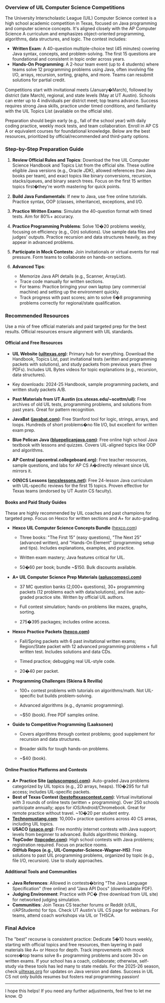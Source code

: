 ### Overview of UIL Computer Science Competitions

The University Interscholastic League (UIL) Computer Science contest is a high school academic competition in Texas, focused on Java programming and computer science concepts. It's aligned closely with the AP Computer Science A curriculum and emphasizes object-oriented programming, algorithms, data structures, and logic. The contest includes:

*   **Written Exam**: A 40-question multiple-choice test (45 minutes) covering Java syntax, concepts, and problem-solving. The first 15 questions are foundational and consistent in topic order across years.
*   **Hands-On Programming**: A 2-hour team event (up to 4 students) where teams solve 12 programming problems using Java, often involving file I/O, arrays, recursion, sorting, graphs, and more. Teams can resubmit solutions for partial credit.

Competitions start with invitational meets (January�March), followed by district (late March), regional, and state levels (May at UT Austin). Schools can enter up to 4 individuals per district meet; top teams advance. Success requires strong Java skills, practice under timed conditions, and familiarity with the UIL Topics List (available on the official site).

Preparation should begin early (e.g., fall of the school year) with daily coding practice, weekly mock tests, and team collaboration. Enroll in AP CS A or equivalent courses for foundational knowledge. Below are the best resources, prioritized by official/recommended and third-party options.

### Step-by-Step Preparation Guide

1. **Review Official Rules and Topics**: Download the free UIL Computer Science Handbook and Topics List from the official site. These outline eligible Java versions (e.g., Oracle JDK), allowed references (two Java books per team), and exact topics like binary conversions, recursion, stacks/queues, and binary search trees. Focus on the first 15 written topics first�they're worth mastering for quick points.

2. **Build Java Fundamentals**: If new to Java, use free online tutorials. Practice syntax, OOP (classes, inheritance), exceptions, and I/O.

3. **Practice Written Exams**: Simulate the 40-question format with timed tests. Aim for 80%+ accuracy.

4. **Practice Programming Problems**: Solve 10�20 problems weekly, focusing on efficiency (e.g., O(n) solutions). Use sample data files and judges' outputs. Practice recursion and data structures heavily, as they appear in advanced problems.

5. **Participate in Mock Contests**: Join invitationals or virtual events for real pressure. Form teams to collaborate on hands-on sections.

6. **Advanced Tips**:

    *   Memorize Java API details (e.g., Scanner, ArrayList).
    *   Trace code manually for written sections.
    *   For teams: Practice bringing your own laptop (any commercial machine) and setting up the environment quickly.
    *   Track progress with past scores; aim to solve 6�8 programming problems correctly for regional/state qualification.

### Recommended Resources

Use a mix of free official materials and paid targeted prep for the best results. Official resources ensure alignment with UIL standards.

#### Official and Free Resources

*   **UIL Website ([uiltexas.org](https://linkprotect.cudasvc.com/url?a=https%3a%2f%2fuiltexas.org&c=E,1,Z-S-zsp97XBIaRr_TswCyGi2aVPvxCsaaleOC7ysqWlhmM-z_E2SZQaIenWpMl_5j_85IJxzYodvZ8pOtY2jpKrSmLKN3lwruNMxQJP9lgbz&typo=1&ancr_add=1))**: Primary hub for everything. Download the Handbook, Topics List, past invitational tests (written and programming packets with solutions), and study packets from previous years (free PDFs). Includes UIL Bytes videos for topic explanations (e.g., recursion, data structures).

*   Key downloads: 2024-25 Handbook, sample programming packets, and written study packets A/B.

*   **Past Materials from UT Austin (cs.utexas.edu/~scottm/uil)**: Free archives of old UIL tests, programming problems, and solutions from past years. Great for pattern recognition.
*   **JavaBat** **([javabat.com](https://linkprotect.cudasvc.com/url?a=https%3a%2f%2fjavabat.com&c=E,1,9zCymRfUlPxJCeYzeRY6fdev-qXKZRuOSgeyu7tGWB0ZWr89bYPn0XtEIZENXhfPP_Cnztkk86qswx127R-AMsEEvVuehzfQ3d-hBQza7kAxW_x-SxzKyw,,&typo=1&ancr_add=1))**: Free Stanford tool for logic, strings, arrays, and loops. Hundreds of short problems�no file I/O, but excellent for written exam prep.
*   **Blue Pelican Java ([bluepelicanjava.com](https://linkprotect.cudasvc.com/url?a=https%3a%2f%2fbluepelicanjava.com&c=E,1,fDKhcDESzO-Iwk7gohEStXNKvO35wFkeFurJdhDAg0az6D4UZV2sdnDAQ6uIGIIAoJFPab6JRDc-r8T96s8Av6EZjZKA4YIG3neMcBQDMQQ,&typo=1&ancr_add=1))**: Free online high school Java textbook with lessons and quizzes. Covers UIL-aligned topics like OOP and algorithms.
*   **AP Central (apcentral.collegeboard.org)**: Free teacher resources, sample questions, and labs for AP CS A�directly relevant since UIL mirrors it.
*   **O(N)CS Lessons ([oncslessons.net](https://linkprotect.cudasvc.com/url?a=https%3a%2f%2foncslessons.net&c=E,1,XvP3Ww6e8nsBwDxq-62hMSeEzXqAtDgXGCHGgNbXoFhfr0DjxFHaUA3a42IzsIpxUDA0aHkcXlI70_xV_vpjgVZomOziKdmACJ8YUrhMCrJg-A,,&typo=1&ancr_add=1))**: Free 24-lesson Java curriculum with UIL-specific reviews for the first 15 topics. Proven effective for Texas teams (endorsed by UT Austin CS faculty).

#### Books and Paid Study Guides

These are highly recommended by UIL coaches and past champions for targeted prep. Focus on Hexco for written sections and A+ for auto-grading.

- **Hexco** **UIL Computer Science Concepts Bundle** ([hexco.com](https://linkprotect.cudasvc.com/url?a=https%3a%2f%2fhexco.com&c=E,1,RqhBqAjeRbui5cO0u_y6EpfJlymIAHD3FSg_3ypuHEffdtCSY3lzC57qX9r_f-_zcbuUI4R7YyF3NaUg6wgbLCnpWuDLDdOCIjbsUu6v7jfYfXL9&typo=1&ancr_add=1))

    - Three books: "The First 15" (easy questions), "The Next 25" (advanced written), and "Hands-On Element" (programming setup and tips). Includes explanations, examples, and practice.

    - Written exam mastery; Java features critical for UIL.

    - $50�$60 per book; bundle ~$150. Bulk discounts available.

- **A+ UIL Computer Science Prep Materials ([apluscompsci.com](https://linkprotect.cudasvc.com/url?a=https%3a%2f%2fapluscompsci.com&c=E,1,fy82-5slr4n065-nixEqZd7Geb-fGfyQAvDDjFQJMrhU7u-pvKoBLxy7sBmoSNUy76p3u3uq5H3YFgIlTbmG4UXj1-j7ZBL7VQ3KGfTTlCPFgsm9VCqAB52Sy60,&typo=1&ancr_add=1))**

    - 37 MC question banks (2,000+ questions), 30+ programming packets (12 problems each with data/solutions), and live auto-graded practice site. Written by official UIL authors.

    - Full contest simulation; hands-on problems like mazes, graphs, sorting.

    - $275�$395 packages; includes online access.

- **Hexco** **Practice Packets ([hexco.com](https://linkprotect.cudasvc.com/url?a=https%3a%2f%2fhexco.com&c=E,1,eV0C5u9znmPRYkMUEjx_8RHpwnI4GvRrbyfi4n1GyRJpizJ7CrgiH2VHgpFOOcp8I4l_qLQupi_MIzwHc3MAldYe3V7w6HRJhBpSYXW_wYnh&typo=1&ancr_add=1))**

    - Fall/Spring packets with 6 past invitational written exams; Region/State packet with 12 advanced programming problems + full written test. Includes solutions and data CDs.

    - Timed practice; debugging real UIL-style code.

    - $20�$40 per packet.

- **Programming Challenges (Skiena & Revilla)**

    - 100+ contest problems with tutorials on algorithms/math. Not UIL-specific but builds problem-solving.

    - Advanced algorithms (e.g., dynamic programming).

    - ~$50 (book). Free PDF samples online.

- **Guide to Competitive Programming (Laaksonen)**

    - Covers algorithms through contest problems; good supplement for recursion and data structures.

    - Broader skills for tough hands-on problems.

    - ~$40 (book).

#### Online Practice Platforms and Contests

*   **A+ Practice Site ([apluscompsci.com](https://linkprotect.cudasvc.com/url?a=https%3a%2f%2fapluscompsci.com&c=E,1,3ANn8aJzL8_K1kii6Ck-a1OOKIrqqz4Jldcy1OwqwuNUv8llEFu6NcesM-RhzxmRbFDspGVijzYRUw0ZsUjvthykExrzaMp_X0awMWuSlMuduGiBATvG1zg,&typo=1&ancr_add=1))**: Auto-graded Java problems categorized by UIL topics (e.g., 2D arrays, heaps). $110�$295 for full access; includes UIL-specific packets.
*   **Best of Texas Contest ([bestoftexascontest.com](https://linkprotect.cudasvc.com/url?a=https%3a%2f%2fbestoftexascontest.com&c=E,1,0ZL20E-1OtenQUFDEPLPkbVb3af70pwBxb6qUCZXwrIo9Ee7iWkmF1l2vTWRbDf0u0oJRA8-Vrk5zwdurrItiX-DEUpdFK1uQoqTlIrRuAu_EBFIt0XBYw,,&typo=1&ancr_add=1))**: Virtual invitational with 3 rounds of online tests (written + programming). Over 250 schools participate annually; apps for iOS/Android/Chromebook. Great for remote practice without travel. ~$10�$20 per student entry.
*   **[Technomustang.com](https://linkprotect.cudasvc.com/url?a=https%3a%2f%2fTechnomustang.com&c=E,1,hRDhqskRTDnBLQ3i-UTRhqH3nTzfq4gFbh99o4wAN8bk1tmeCcNZCUXG2sGHhVpr3eLIqfTVcqySU2UiWrQwJagKEBpifQHvfeeWiW8Pm-BwFq0otQ,,&typo=1&ancr_add=1)**: 10,000+ practice questions across 40 CS areas, including UIL topics.
*   **USACO ([usaco.org](https://linkprotect.cudasvc.com/url?a=https%3a%2f%2fusaco.org&c=E,1,r8fjRod1nBCe10qfc4MX97sStPsuR1pDP2xL55-bid8pGqpqkVbapqegjKw2EOhIuZ7gNcgHGnF1IFEWopPlCO6opBb2qhrRhZ3dYZ97Qv8,&typo=1&ancr_add=1))**: Free monthly internet contests with Java support; levels from beginner to advanced. Builds algorithmic thinking.
*   **TopCoder** **([topcoder.com](https://linkprotect.cudasvc.com/url?a=https%3a%2f%2ftopcoder.com&c=E,1,QsfqvVirYbbBnK3YuaWzh2zLTGLzHYmn3MrC38Gklyv1k_jwuR2Lw1JWwq2VdtoKQ-O8P0rvtK6u2X3zdKPS0KPZ1r5--fCOhhWX_BLvHZ_xb44f6cvblg,,&typo=1&ancr_add=1))**: High school contests with Java problems; registration required. Focus on practice rooms.
*   **GitHub Repos (e.g., UIL-Computer-Science-Wagner-HS)**: Free solutions to past UIL programming problems, organized by topic (e.g., file I/O, recursion). Use to study approaches.

#### Additional Tools and Communities

*   **Java References**: Allowed in contests�bring "The Java Language Specification" (free online) and "Java API Docs" (downloadable PDF).
*   **Judging Environment**: Practice with PC� (free download from UIL site) for networked judging simulation.
*   **Communities**: Join Texas CS teacher forums or Reddit (r/UIL, r/APStudents) for tips. Check UT Austin's UIL CS page for webinars. For teams, attend coach workshops via UIL or THSCA.

### Final Advice

The "best" recourse is consistent practice: Dedicate 5�10 hours weekly, starting with official topics and free resources, then layering in paid materials like A+ or Hexco for depth. Track improvements with mock scores�top teams solve 8+ programming problems and score 30+ on written exams. If your school has a coach, collaborate; otherwise, self-study via these tools has led many to state medals. For the 2025-26 season, check [uiltexas.org](https://linkprotect.cudasvc.com/url?a=https%3a%2f%2fuiltexas.org&c=E,1,xDwSltRyJBrMyIjvZ59PMG8gTkoPaOms1fd8ihlZIVZrcw7U0DfrhPrzcEiQjE_9DpjXayoZZvbLm7ZdC4Ju4zk8WKQwuA9x84Yk_M9-pA,,&typo=1&ancr_add=1) for updates on Java version and dates. Success in UIL CS not only builds resumes but fosters real programming passion!

* * *

I hope this helps! If you need any further adjustments, feel free to let me know. 😊